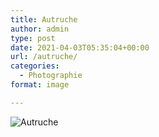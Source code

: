 ```yaml
---
title: Autruche
author: admin
type: post
date: 2021-04-03T05:35:04+00:00
url: /autruche/
categories:
  - Photographie
format: image

---
```

![Autruche](./DSC3969.jpg)